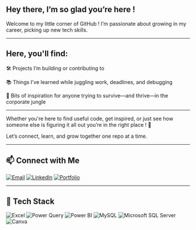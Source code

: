 ## Hey there, I’m so glad you’re here !


Welcome to my little corner of GitHub !
I’m passionate about growing in my career, picking up new tech skills.

----------------------------------------------------------------------------- 


## Here, you'll find:

🛠️ Projects I’m building or contributing to

📚 Things I’ve learned while juggling work, deadlines, and debugging

🌱 Bits of inspiration for anyone trying to survive—and thrive—in the corporate jungle

----------------------------------------------------------------------------------

Whether you're here to find useful code, get inspired, or just see how someone else is figuring it all out you’re in the right place ! 🫶

Let’s connect, learn, and grow together one repo at a time.

-----------------------------------------------------------------------------------------------------------------------------

## 📫 Connect with Me

[![Email](https://img.shields.io/badge/Gmail-D14836?style=flat&logo=gmail&logoColor=white)](neelesh.data.1@gmail.com)
[![LinkedIn](https://img.shields.io/badge/LinkedIn-0077B5?style=flat&logo=linkedin&logoColor=white)](https://www.linkedin.com/in/neelesh-data/)
[![Portfolio](https://img.shields.io/badge/Portfolio-000000?style=flat&logo=google-chrome&logoColor=white)](https://codebasics.io/portfolio/Neelesh-Chaturvedi)

--------------------------------------------------------------------------------------------------------

## 🧠 Tech Stack


![Excel](https://img.shields.io/badge/-Excel-217346?logo=microsoft-excel&logoColor=white)
![Power Query](https://img.shields.io/badge/-Power%20Query-742774?logo=powerbi&logoColor=white)
![Power BI](https://img.shields.io/badge/-Power%20BI-F2C811?logo=power-bi&logoColor=black)
![MySQL](https://img.shields.io/badge/-MySQL-4479A1?logo=mysql&logoColor=white)
![Microsoft SQL Server](https://img.shields.io/badge/-SQL%20Server-CC2927?logo=microsoft-sql-server&logoColor=white)
![Canva](https://img.shields.io/badge/-Canva-00C4CC?logo=canva&logoColor=white)


      


